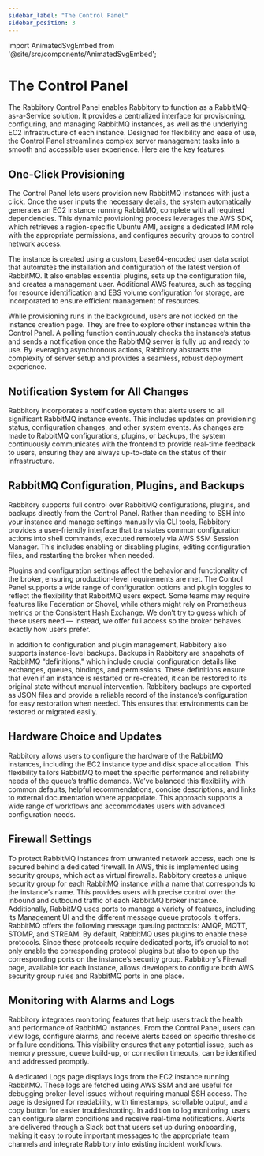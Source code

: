 ```yaml
---
sidebar_label: "The Control Panel"
sidebar_position: 3
---
```


import AnimatedSvgEmbed from '@site/src/components/AnimatedSvgEmbed';

# The Control Panel

The Rabbitory Control Panel enables Rabbitory to function as a RabbitMQ-as-a-Service solution. It provides a centralized interface for provisioning, configuring, and managing RabbitMQ instances, as well as the underlying EC2 infrastructure of each instance. Designed for flexibility and ease of use, the Control Panel streamlines complex server management tasks into a smooth and accessible user experience. Here are the key features:

## One-Click Provisioning

The Control Panel lets users provision new RabbitMQ instances with just a click. Once the user inputs the necessary details, the system automatically generates an EC2 instance running RabbitMQ, complete with all required dependencies. This dynamic provisioning process leverages the AWS SDK, which retrieves a region-specific Ubuntu AMI, assigns a dedicated IAM role with the appropriate permissions, and configures security groups to control network access.

The instance is created using a custom, base64-encoded user data script that automates the installation and configuration of the latest version of RabbitMQ. It also enables essential plugins, sets up the configuration file, and creates a management user. Additional AWS features, such as tagging for resource identification and EBS volume configuration for storage, are incorporated to ensure efficient management of resources.

While provisioning runs in the background, users are not locked on the instance creation page. They are free to explore other instances within the Control Panel. A polling function continuously checks the instance’s status and sends a notification once the RabbitMQ server is fully up and ready to use. By leveraging asynchronous actions, Rabbitory abstracts the complexity of server setup and provides a seamless, robust deployment experience.

## Notification System for All Changes

Rabbitory incorporates a notification system that alerts users to all significant RabbitMQ instance events. This includes updates on provisioning status, configuration changes, and other system events. As changes are made to RabbitMQ configurations, plugins, or backups, the system continuously communicates with the frontend to provide real-time feedback to users, ensuring they are always up-to-date on the status of their infrastructure.

## RabbitMQ Configuration, Plugins, and Backups

Rabbitory supports full control over RabbitMQ configurations, plugins, and backups directly from the Control Panel. Rather than needing to SSH into your instance and manage settings manually via CLI tools, Rabbitory provides a user-friendly interface that translates common configuration actions into shell commands, executed remotely via AWS SSM Session Manager. This includes enabling or disabling plugins, editing configuration files, and restarting the broker when needed.

Plugins and configuration settings affect the behavior and functionality of the broker, ensuring production-level requirements are met. The Control Panel supports a wide range of configuration options and plugin toggles to reflect the flexibility that RabbitMQ users expect. Some teams may require features like Federation or Shovel, while others might rely on Prometheus metrics or the Consistent Hash Exchange. We don’t try to guess which of these users need — instead, we offer full access so the broker behaves exactly how users prefer.

In addition to configuration and plugin management, Rabbitory also supports instance-level backups. Backups in Rabbitory are snapshots of RabbitMQ "definitions," which include crucial configuration details like exchanges, queues, bindings, and permissions. These definitions ensure that even if an instance is restarted or re-created, it can be restored to its original state without manual intervention. Rabbitory backups are exported as JSON files and provide a reliable record of the instance’s configuration for easy restoration when needed. This ensures that environments can be restored or migrated easily.

## Hardware Choice and Updates

Rabbitory allows users to configure the hardware of the RabbitMQ instances, including the EC2 instance type and disk space allocation. This flexibility tailors RabbitMQ to meet the specific performance and reliability needs of the queue’s traffic demands. We’ve balanced this flexibility with common defaults, helpful recommendations, concise descriptions, and links to external documentation where appropriate. This approach supports a wide range of workflows and accommodates users with advanced configuration needs.

## Firewall Settings

To protect RabbitMQ instances from unwanted network access, each one is secured behind a dedicated firewall. In AWS, this is implemented using security groups, which act as virtual firewalls. Rabbitory creates a unique security group for each RabbitMQ instance with a name that corresponds to the instance’s name. This provides users with precise control over the inbound and outbound traffic of each RabbitMQ broker instance. Additionally, RabbitMQ uses ports to manage a variety of features, including its Management UI and the different message queue protocols it offers. RabbitMQ offers the following message queuing protocols: AMQP, MQTT, STOMP, and STREAM. By default, RabbitMQ uses plugins to enable these protocols. Since these protocols require dedicated ports, it’s crucial to not only enable the corresponding protocol plugins but also to open up the corresponding ports on the instance’s security group. Rabbitory’s Firewall page, available for each instance, allows developers to configure both AWS security group rules and RabbitMQ ports in one place.

<AnimatedSvgEmbed svgName="firewall.svg" altText="Firewall Demonstration" />

## Monitoring with Alarms and Logs

Rabbitory integrates monitoring features that help users track the health and performance of RabbitMQ instances. From the Control Panel, users can view logs, configure alarms, and receive alerts based on specific thresholds or failure conditions. This visibility ensures that any potential issue, such as memory pressure, queue build-up, or connection timeouts, can be identified and addressed promptly.

A dedicated Logs page displays logs from the EC2 instance running RabbitMQ. These logs are fetched using AWS SSM and are useful for debugging broker-level issues without requiring manual SSH access. The page is designed for readability, with timestamps, scrollable output, and a copy button for easier troubleshooting. In addition to log monitoring, users can configure alarm conditions and receive real-time notifications. Alerts are delivered through a Slack bot that users set up during onboarding, making it easy to route important messages to the appropriate team channels and integrate Rabbitory into existing incident workflows.
